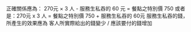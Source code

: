 正確關係應為： 270元 × 3 人 - 服務生私吞的 60 元 = 餐點之特別價 750
或者是：270元 x 3 人 = 餐點之特別價 750 + 服務生私吞的 60元
服務生私吞的錢，所產生的效果應為 客人所實際給出的錢變少 / 應該要付的錢增加
